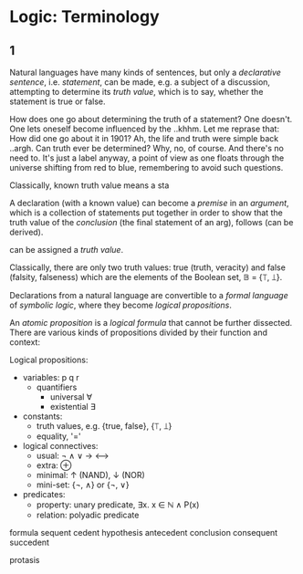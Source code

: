 # Logic: Terminology

## 1

Natural languages have many kinds of sentences, but only a *declarative sentence*, i.e. *statement*, can be made, e.g. a subject of a discussion, attempting to determine its *truth value*, which is to say, whether the statement is true or false.

How does one go about determining the truth of a statement? One doesn't. One lets oneself become influenced by the ..khhm. Let me reprase that: How did one go about it in 1901? Ah, the life and truth were simple back ..argh. Can truth ever be determined? Why, no, of course. And there's no need to. It's just a label anyway, a point of view as one floats through the universe shifting from red to blue, remembering to avoid such questions.

Classically, known truth value means a sta


A declaration (with a known value) can become a *premise* in an *argument*, which is a collection of statements put together in order to show that the truth value of the *conclusion* (the final statement of an arg), follows (can be derived).


can be assigned a *truth value*.

Classically, there are only two truth values: true (truth, veracity) and false (falsity, falseness) which are the elements of the Boolean set, 𝔹 = {⟙, ⟘}. 

Declarations from a natural language are convertible to a *formal language* of *symbolic logic*, where they become *logical propositions*.



An *atomic proposition* is a *logical formula* that cannot be further dissected. There are various kinds of propositions divided by their function and context:

Logical propositions:
- variables: p q r
  - quantifiers
    - universal   ∀
    - existential ∃
- constants:
  - truth values, e.g. {true, false}, {⟙, ⟘}
  - equality, '='
- logical connectives:
  - usual: ¬ ∧ ∨ → ⟷
  - extra: ⊕ 
  - minimal: ↑ (NAND), ↓ (NOR)
  - mini-set: {¬, ∧} or {¬, ∨}
- predicates:
  - property: unary predicate, ∃x. x ∈ ℕ ∧ P(x)
  - relation: polyadic predicate



formula
sequent
cedent
hypothesis
antecedent
conclusion
consequent
succedent

protasis
